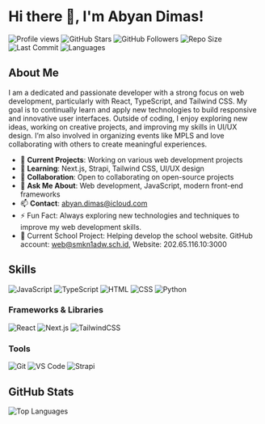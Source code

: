 # Hi there 👋, I'm Abyan Dimas!

![Profile views](https://komarev.com/ghpvc/?username=AbyanDimas&color=blueviolet)
![GitHub Stars](https://img.shields.io/github/stars/AbyanDimas?style=flat-square&color=yellow)
![GitHub Followers](https://img.shields.io/github/followers/AbyanDimas?style=flat-square&color=brightgreen)
![Repo Size](https://img.shields.io/github/repo-size/web-adb/Web-admin-ADBCreative?style=flat-square&color=orange)
![Last Commit](https://img.shields.io/github/last-commit/web-adb/Web-admin-ADBCreative?style=flat-square&color=red)
![Languages](https://img.shields.io/github/languages/top/web-adb/Web-admin-ADBCreative?style=flat-square&color=blue)



## About Me
I am a dedicated and passionate developer with a strong focus on web development, particularly with React, TypeScript, and Tailwind CSS. My goal is to continually learn and apply new technologies to build responsive and innovative user interfaces. Outside of coding, I enjoy exploring new ideas, working on creative projects, and improving my skills in UI/UX design. I’m also involved in organizing events like MPLS and love collaborating with others to create meaningful experiences.

- 🔭 **Current Projects**: Working on various web development projects
- 🌱 **Learning**: Next.js, Strapi, Tailwind CSS, UI/UX design
- 👯 **Collaboration**: Open to collaborating on open-source projects 
- 💬 **Ask Me About**: Web development, JavaScript, modern front-end frameworks
- 📫 **Contact**: [abyan.dimas@icloud.com](mailto:abyan.dimas@icloud.com)
- ⚡ Fun Fact: Always exploring new technologies and techniques to improve my web development skills.
- 🏫 Current School Project: Helping develop the school website. GitHub account: web@smkn1adw.sch.id, Website: 202.65.116.10:3000

## Skills
![JavaScript](https://img.shields.io/badge/JavaScript-F7DF1E?style=for-the-badge&logo=javascript&logoColor=black)
![TypeScript](https://img.shields.io/badge/TypeScript-007ACC?style=for-the-badge&logo=typescript&logoColor=white)
![HTML](https://img.shields.io/badge/HTML5-E34F26?style=for-the-badge&logo=html5&logoColor=white)
![CSS](https://img.shields.io/badge/CSS3-1572B6?style=for-the-badge&logo=css3&logoColor=white)
![Python](https://img.shields.io/badge/Python-3776AB?style=for-the-badge&logo=python&logoColor=white)

### Frameworks & Libraries
![React](https://img.shields.io/badge/React-20232A?style=for-the-badge&logo=react&logoColor=61DAFB)
![Next.js](https://img.shields.io/badge/Next.js-000000?style=for-the-badge&logo=nextdotjs&logoColor=white)
![TailwindCSS](https://img.shields.io/badge/Tailwind_CSS-38B2AC?style=for-the-badge&logo=tailwind-css&logoColor=white)

### Tools
![Git](https://img.shields.io/badge/Git-F05032?style=for-the-badge&logo=git&logoColor=white)
![VS Code](https://img.shields.io/badge/VS_Code-0078D4?style=for-the-badge&logo=visual-studio-code&logoColor=white)
![Strapi](https://img.shields.io/badge/Strapi-2E7EEA?style=for-the-badge&logo=strapi&logoColor=white)

## GitHub Stats
![Top Languages](https://github-readme-stats.vercel.app/api/top-langs/?username=AbyanDimas&layout=compact&theme=radical)


